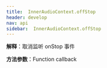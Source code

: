 ```yaml
---
title:  InnerAudioContext.offStop
header: develop
nav: api
sidebar:  InnerAudioContext.offStop
---
```




**解释**：取消监听 onStop 事件

**方法参数**：Function callback

